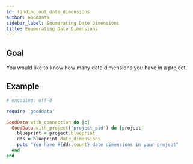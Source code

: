 ```yaml
---
id: finding_out_date_dimensions
author: GoodData
sidebar_label: Enumerating Date Dimensions
title: Enumerating Date Dimensions
---
```


Goal
-------

You would like to know how many date dimensions you have in a project.

Example
--------


```ruby
# encoding: utf-8

require 'gooddata'

GoodData.with_connection do |c|
  GoodData.with_project('project_pid') do |project|
    blueprint = project.blueprint
    dds = blueprint.date_dimensions
    puts "You have #{dds.count} date dimensions in your project"
  end
end 
```

